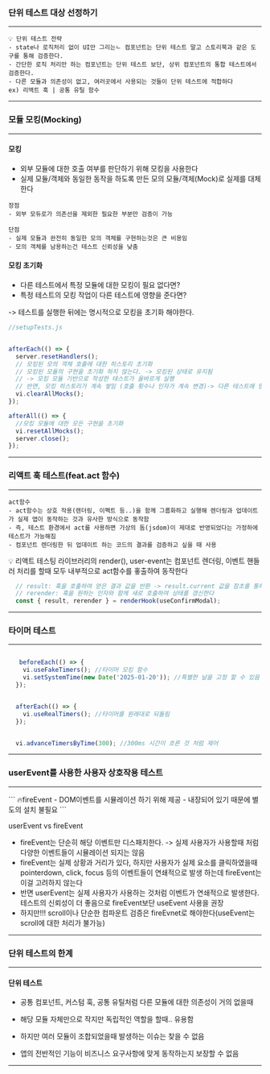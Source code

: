### 단위 테스트 대상 선정하기

<hr/>

```
💡 단위 테스트 전략
- state나 로직처리 없이 UI만 그리는ㄴ 컴포넌트는 단위 테스트 말고 스토리북과 같은 도구를 통해 검증한다.
- 간단한 로직 처리만 하는 컴포넌트는 단위 테스트 보단, 상위 컴포넌트의 통합 테스트에서 검증한다.
- 다른 모듈과 의존성이 없고, 여러곳에서 사용되는 것들이 단위 테스트에 적합하다
ex) 리액트 훅 | 공통 유틸 함수
```

<hr/>

### 모듈 모킹(Mocking)

<hr/>

#### 모킹
- 외부 모듈에 대한 호출 여부를 판단하기 위해 모킹을 사용한다
- 실제 모듈/객체와 동일한 동작을 하도록 만든 모의 모듈/객체(Mock)로 실제를 대체한다

```
장점
- 외부 모듀로가 의존선을 제외한 필요한 부분만 검증이 가능

단점
- 실제 모듈과 완전히 동일한 모의 객체를 구현하는것은 큰 비용임
- 모의 객체를 남용하는건 테스트 신뢰성을 낮춤
```

#### 모킹 초기화
- 다른 테스트에서 특정 모듈에 대한 모킹이 필요 없다면?
- 특정 테스트의 모킹 작업이 다른 테스트에 영향을 준다면?

-> 테스트를 실행한 뒤에는 명시적으로 모킹을 초기화 해야한다.

```js
//setupTests.js


afterEach(() => {
  server.resetHandlers();
  // 모킹된 모의 객체 호출에 대한 히스토리 초기화
  // 모킹된 모듈의 구현을 초기화 하지 않는다. -> 모킹된 상태로 유지됨
  // -> 모킹 모듈 기반으로 작성한 테스트가 올바르게 실행
  // 반면, 모킹 히스토리가 계속 쌓임 (호출 횟수나 인자가 계속 변경)-> 다른 테스트에 영향을 줄 수 있음
  vi.clearAllMocks();
});

afterAll(() => {
  //모킹 모듈에 대한 모든 구현을 초기화
  vi.resetAllMocks();
  server.close();
});

```

<hr/>

### 리액트 훅 테스트(feat.act 함수)

<hr/>

```
act함수
- act함수는 상호 작용(렌더링, 이펙트 등..)을 함께 그룹화하고 실행해 렌더링과 업데이트가 실제 앱이 동작하는 것과 유사한 방식으로 동작함
- 즉, 테스트 환경에서 act를 사용하면 가상의 돔(jsdom)이 제대로 반영되었다는 가정하에 테스트가 가능해짐
- 컴포넌트 렌더링한 뒤 업데이트 하는 코드의 결과를 검증하고 싶을 때 사용
```

💡 리액트 테스팅 라이브러리의 render(), user-event는 컴포넌트 렌더링, 이벤트 핸들러 처리를 할때 모두 내부적으로 act함수를 홓출하여 동작한다

```js
  // result: 훅을 호출하여 얻은 결과 값을 반환 -> result.current 값을 참초를 통해 최신 상태로 추적할 수 있다.
  // rerender: 훅을 원하는 인자와 함께 새로 호출하여 상태를 갱신한다
  const { result, rerender } = renderHook(useConfirmModal);
```
<hr/>

### 타이머 테스트

<hr/>

```js

   beforeEach(() => {
    vi.useFakeTimers(); //타이머 모킹 함수
    vi.setSystemTime(new Date('2025-01-20')); //특별한 날을 고정 할 수 있음
  });


  afterEach(() => {
    vi.useRealTimers(); //타이머를 원래대로 되돌림
  });


  vi.advanceTimersByTime(300); //300ms 시간이 흐른 것 처럼 제어

```

<hr/>

### userEvent를 사용한 사용자 상호작용 테스트

<hr/>
```
🔥fireEvent
- DOM이벤트를 시뮬레이션 하기 위해 제공
- 내장되어 있기 때문에 별도의 설치 불필요
```

userEvent vs fireEvent
- fireEvent는 단순히 해당 이벤트만 디스패치한다. -> 실제 사용자가 사용할때 처럼 다양한 이벤트들이 시뮬레이션 되지는 않음
- fireEvent는 실제 상황과 거리가 있다, 하지만 사용자가 실제 요소를 클릭하였을때 pointerdown, click, focus 등의 이벤트들이 연쇄적으로 발생 하는데 fireEvent는 이걸 고려하지 않는다
- 반면 userEvent는 실제 사용자가 사용하는 것처럼 이벤트가 연쇄적으로 발생한다. 테스트의 신뢰성이 더 좋음으로 fireEvent보단 useEvent 사용을 권장
- 하지만!!! scroll이나 단순한 컴파운트 검증은 fireEvnet로 해야한다(useEvent는 scroll에 대한 처리가 불가능)

<hr/>

### 단위 테스트의 한계

<hr/>

#### 단위 테스트
- 공통 컴포넌트, 커스텀 훅, 공통 유틸처럼 다른 모듈에 대한 의존성이 거의 없을때
- 해당 모듈 자체만으로 작지만 독립적인 역할을 할때.. 유용함

- 하지만 여러 모듈이 조합되었을때 발생하는 이슈는 찾을 수 없음
- 앱의 전반적인 기능이 비즈니스 요구사항에 맞게 동작하는지 보장할 수 없음

<hr/>